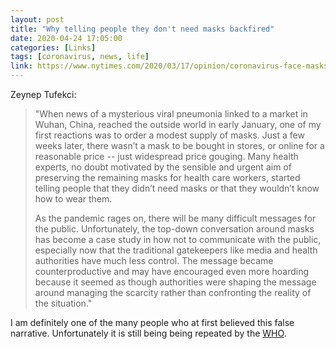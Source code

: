 ```yaml
---
layout: post
title: "Why telling people they don't need masks backfired"
date: 2020-04-24 17:05:00
categories: [Links]
tags: [coronavirus, news, life]
link: https://www.nytimes.com/2020/03/17/opinion/coronavirus-face-masks.html
---
```


Zeynep Tufekci:

>"When news of a mysterious viral pneumonia linked to a market in Wuhan, China, reached the outside world in early January, one of my first reactions was to order a modest supply of masks. Just a few weeks later, there wasn’t a mask to be bought in stores, or online for a reasonable price -- just widespread price gouging. Many health experts, no doubt motivated by the sensible and urgent aim of preserving the remaining masks for health care workers, started telling people that they didn’t need masks or that they wouldn’t know how to wear them.
>
>As the pandemic rages on, there will be many difficult messages for the public. Unfortunately, the top-down conversation around masks has become a case study in how not to communicate with the public, especially now that the traditional gatekeepers like media and health authorities have much less control. The message became counterproductive and may have encouraged even more hoarding because it seemed as though authorities were shaping the message around managing the scarcity rather than confronting the reality of the situation."

I am definitely one of the many people who at first believed this false narrative. Unfortunately it is still being being repeated by the [WHO](https://www.businessinsider.com/who-no-need-for-healthy-people-to-wear-face-masks-2020-4).
